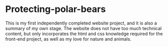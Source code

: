 # Protecting-polar-bears
This is my first independently completed website project, and it is also a summary of my own stage. The website does not have too much technical content, but only incorporates the html and css knowledge required for the front-end project, as well as my love for nature and animals.
